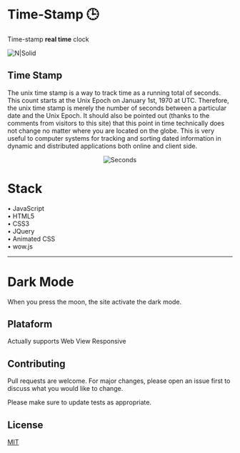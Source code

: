 # Time-Stamp 🕒
Time-stamp **real time** clock

<p align="center">

![N|Solid](https://logodix.com/logo/1102577.png)
</p>

## Time Stamp

The unix time stamp is a way to track time as a running total of seconds. This count starts at the Unix Epoch on January 1st, 1970 at UTC. Therefore, the unix time stamp is merely the number of seconds between a particular date and the Unix Epoch. It should also be pointed out (thanks to the comments from visitors to this site) that this point in time technically does not change no matter where you are located on the globe. This is very useful to computer systems for tracking and sorting dated information in dynamic and distributed applications both online and client side.


<p align="center">
 <img src="https://i.ibb.co/fdLL88C/Screenshot-from-2021-05-26-12-37-23.png" alt="Seconds"/>
</p>

# Stack 
• JavaScript                                     
• HTML5                                    
• CSS3                                    
• JQuery                                                       
• Animated CSS                                     
• wow.js                                    

------------

# Dark Mode

When you press the moon, the site activate the dark mode.

## Plataform

Actually supports Web View Responsive
                    
## Contributing
Pull requests are welcome. For major changes, please open an issue first to discuss what you would like to change.

Please make sure to update tests as appropriate.

## License
[MIT](https://choosealicense.com/licenses/mit/)



